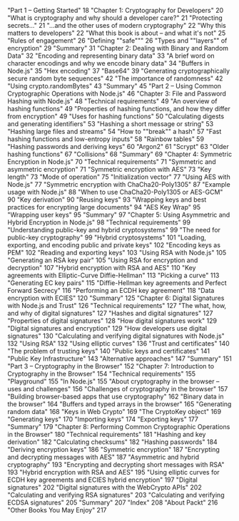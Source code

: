 "Part 1 – Getting Started" 18
"Chapter 1: Cryptography for Developers" 20
    "What is cryptography and why should
a developer care?" 21
        "Protecting secrets…" 21
        "…and the other uses of modern cryptography" 22
        "Why this matters to developers" 22
        "What this book is about – and what it's not" 25
        "Rules of engagement" 26
    "Defining ""safe""" 26
    "Types and ""layers"" of encryption" 29
    "Summary" 31
"Chapter 2: Dealing with Binary and Random Data" 32
    "Encoding and representing binary data" 33
        "A brief word on character encodings and why we encode binary data" 34
        "Buffers in Node.js" 35
        "Hex encoding" 37
    "Base64" 39
    "Generating cryptographically secure random byte sequences" 42
        "The importance of randomness" 42
        "Using crypto.randomBytes" 43
    "Summary" 45
"Part 2 – Using Common Cryptographic Operations with Node.js" 46
"Chapter 3: File and Password Hashing with
Node.js" 48
    "Technical requirements" 49
    "An overview of hashing functions" 49
        "Properties of hashing functions, and how they differ from encryption" 49
        "Uses for hashing functions" 50
    "Calculating digests and generating identifiers" 53
        "Hashing a short message or string" 53
        "Hashing large files and streams" 54
    "How to ""break"" a hash" 57
        "Fast hashing functions and low-entropy inputs" 58
        "Rainbow tables" 59
    "Hashing passwords and deriving keys" 60
        "Argon2" 61
        "Scrypt" 63
    "Older hashing functions" 67
        "Collisions" 68
    "Summary" 69
"Chapter 4: Symmetric Encryption in
Node.js" 70
    "Technical requirements" 71
    "Symmetric and asymmetric encryption" 71
    "Symmetric encryption with AES" 73
        "Key length" 73
        "Mode of operation" 75
        "Initialization vector" 77
        "Using AES with Node.js" 77
    "Symmetric encryption with ChaCha20-Poly1305" 87
        "Example usage with Node.js" 88
        "When to use ChaCha20-Poly1305 or AES-GCM" 90
    "Key derivation" 90
        "Reusing keys" 93
    "Wrapping keys and best practices for encrypting large documents" 94
        "AES Key Wrap" 95
        "Wrapping user keys" 95
    "Summary" 97
"Chapter 5: Using Asymmetric and Hybrid Encryption in
Node.js" 98
    "Technical requirements" 99
    "Understanding public-key and hybrid cryptosystems" 99
        "The need for public-key cryptography" 99
        "Hybrid cryptosystems" 101
    "Loading, exporting, and encoding public and private keys" 102
        "Encoding keys as PEM" 102
        "Reading and exporting keys" 103
    "Using RSA with Node.js" 105
        "Generating an RSA key pair" 105
        "Using RSA for encryption and decryption" 107
        "Hybrid encryption with RSA and AES" 110
    "Key agreements with Elliptic-Curve Diffie-Hellman" 113
        "Picking a curve" 113
        "Generating EC key pairs" 115
        "Diffie-Hellman key agreements and Perfect Forward Secrecy" 116
        "Performing an ECDH key agreement" 118
        "Data encryption with ECIES" 120
    "Summary" 125
"Chapter 6: Digital Signatures with Node.js and Trust" 126
    "Technical requirements" 127
    "The what, how, and why of digital signatures" 127
        "Hashes and digital signatures" 127
        "Properties of digital signatures" 128
        "How digital signatures work" 129
        "Digital signatures and encryption" 129
        "How developers use digital signatures" 130
    "Calculating and verifying digital signatures with Node.js" 132
        "Using RSA" 132
        "Using elliptic curves" 136
    "Trust and certificates" 140
        "The problem of trusting keys" 140
        "Public keys and certificates" 141
        "Public Key Infrastructure" 143
        "Alternative approaches" 147
    "Summary" 151
"Part 3 – Cryptography in the Browser" 152
"Chapter 7: Introduction to Cryptography in the Browser" 154
    "Technical requirements" 155
        "Playground" 155
        "In Node.js" 155
    "About cryptography in the browser – uses and challenges" 156
        "Challenges of cryptography in the browser" 157
        "Building browser-based apps that use cryptography" 162
    "Binary data in the browser" 164
        "Buffers and typed arrays in the browser" 165
        "Generating random data" 168
    "Keys in Web Crypto" 169
        "The CryptoKey object" 169
        "Generating keys" 170
        "Importing keys" 174
        "Exporting keys" 177
    "Summary" 179
"Chapter 8: Performing Common Cryptographic Operations in the Browser" 180
    "Technical requirements" 181
    "Hashing and key derivation" 182
        "Calculating checksums" 182
        "Hashing passwords" 184
        "Deriving encryption keys" 186
    "Symmetric encryption" 187
        "Encrypting and decrypting messages with AES" 187
    "Asymmetric and hybrid cryptography" 193
        "Encrypting and decrypting short messages with RSA" 193
        "Hybrid encryption with RSA and AES" 195
        "Using elliptic curves for ECDH key agreements and ECIES hybrid encryption" 197
    "Digital signatures" 202
        "Digital signatures with the WebCrypto APIs" 202
        "Calculating and verifying RSA signatures" 203
        "Calculating and verifying ECDSA signatures" 205
    "Summary" 207
"Index" 208
"About Packt" 216
"Other Books You May Enjoy" 217